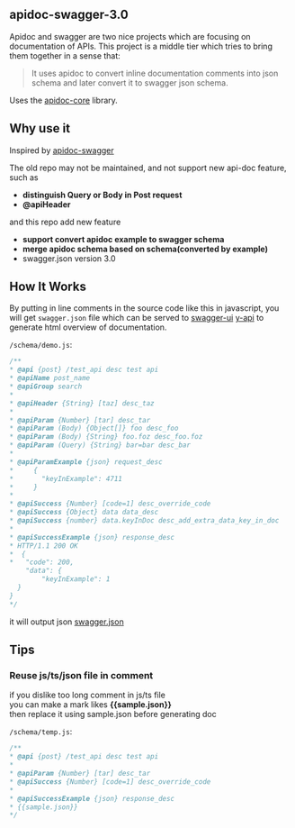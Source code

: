 ## apidoc-swagger-3.0

Apidoc and swagger are two nice projects which are focusing on documentation of APIs. 
This project is a middle tier which tries to bring them together in a sense that:
> It uses apidoc to convert inline documentation comments into json schema and later convert it to swagger json schema.

Uses the [apidoc-core](https://github.com/apidoc/apidoc-core) library.

## Why use it
Inspired by [apidoc-swagger](https://github.com/fsbahman/apidoc-swagger)  

The old repo may not be maintained, and not support new api-doc feature,  
such as

- **distinguish Query or Body in Post request**  
- **@apiHeader**

and this repo add new feature  

- **support convert apidoc example to swagger schema**
- **merge apidoc schema based on schema(converted by example)**
- swagger.json version 3.0


## How It Works

By putting in line comments in the source code like this in javascript, you will get `swagger.json` file which can be served to [swagger-ui](https://github.com/swagger-api/swagger-ui) [y-api](https://github.com/YMFE/yapi) to generate html overview of documentation.

`/schema/demo.js`:
```js
/**
* @api {post} /test_api desc test api
* @apiName post_name
* @apiGroup search
*
* @apiHeader {String} [taz] desc_taz
*
* @apiParam {Number} [tar] desc_tar
* @apiParam (Body) {Object[]} foo desc_foo
* @apiParam (Body) {String} foo.foz desc_foo.foz
* @apiParam (Query) {String} bar=bar desc_bar
*
* @apiParamExample {json} request_desc
*     {
*       "keyInExample": 4711
*     }
*
* @apiSuccess {Number} [code=1] desc_override_code
* @apiSuccess {Object} data data_desc
* @apiSuccess {number} data.keyInDoc desc_add_extra_data_key_in_doc
*
* @apiSuccessExample {json} response_desc
* HTTP/1.1 200 OK
*  {
*   "code": 200,
    "data": {
        "keyInExample": 1
  }
}
*/
```


it will output json [swagger.json](./doc/swagger.json)


## Tips
### Reuse js/ts/json file in comment
if you dislike too long comment in js/ts file  
you can make a mark likes **{{sample.json}}**  
then replace it using sample.json before generating doc  

`/schema/temp.js`:
```js
/**
* @api {post} /test_api desc test api
*
* @apiParam {Number} [tar] desc_tar
* @apiSuccess {Number} [code=1] desc_override_code
*
* @apiSuccessExample {json} response_desc
* {{sample.json}}
*/
```